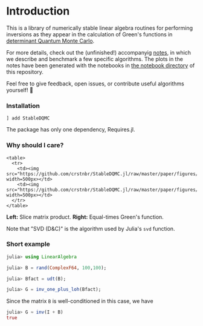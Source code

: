 # Introduction

This is a library of numerically stable linear algebra routines for performing inversions as they appear in the calculation of Green's functions in [determinant Quantum Monte Carlo](https://en.wikipedia.org/wiki/Quantum_Monte_Carlo).

For more details, check out the (unfinished!) accompanyig [notes](https://github.com/crstnbr/StableDQMC.jl/raw/master/paper/stabilization.pdf), in which we describe and benchmark a few specific algorithms. The plots in the notes have been generated with the notebooks in [the notebook directory](https://github.com/crstnbr/StableDQMC.jl/tree/master/notebooks) of this repository.

Feel free to give feedback, open issues, or contribute useful algorithms yourself! 🙂

### Installation

```
] add StableDQMC
```

The package has only one dependency, Requires.jl.

### Why should I care?

```@raw html
<table>
  <tr>
    <td><img src="https://github.com/crstnbr/StableDQMC.jl/raw/master/paper/figures/naive_vs_stable.png" width=500px></td>
    <td><img src="https://github.com/crstnbr/StableDQMC.jl/raw/master/paper/figures/decomp_comparison_simple.png" width=500px></td>
  </tr>
</table>
```

**Left:** Slice matrix product. **Right:** Equal-times Green's function.

Note that "SVD (D&C)" is the algorithm used by Julia's `svd` function.

### Short example

```julia
julia> using LinearAlgebra

julia> B = rand(ComplexF64, 100,100);

julia> Bfact = udt(B);

julia> G = inv_one_plus_loh(Bfact);
```

Since the matrix `B` is well-conditioned in this case, we have

```julia
julia> G ≈ inv(I + B)
true
```

